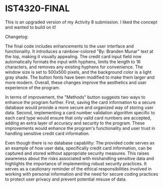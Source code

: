 # IST4320-FINAL
This is an upgraded version of my Activity 8 submission. I liked the concept and wanted to build on it!

Changelog:

The final code includes enhancements to the user interface and functionality. It introduces a rainbow-colored "By: Branden Munar" text at the top, making it visually appealing. The credit card input field now automatically formats the input with hyphens, limits the length to 16 characters, and removes any existing hyphens for convenience. The window size is set to 500x500 pixels, and the background color is a light gray shade. The button fonts have been modified to make them larger and more modern. Overall, these changes improve the aesthetics and user experience of the program.

In terms of improvement, the "Methods" button suggests two ways to enhance the program further. First, saving the card information to a secure database would provide a more secure and organized way of storing user data. Second, implementing a card number validation algorithm specific to each card type would ensure that only valid card numbers are accepted, adding an extra layer of accuracy and security to the program. These improvements would enhance the program's functionality and user trust in handling sensitive credit card information.

Even though there is no database capability:
The provided code serves as an example of how user data, specifically credit card information, can be captured and stored without appropriate security measures. This raises awareness about the risks associated with mishandling sensitive data and highlights the importance of implementing robust security practices. It serves as a cautionary reminder of the ethical responsibilities involved in working with personal information and the need for secure coding practices to protect user privacy and prevent potential misuse of data.
